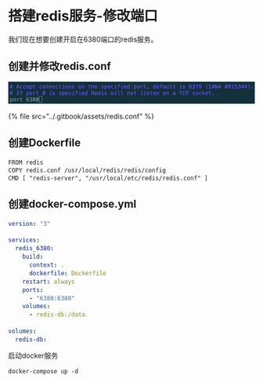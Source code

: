 # 搭建redis服务-修改端口

我们现在想要创建开启在6380端口的redis服务。

## 创建并修改redis.conf

![](../.gitbook/assets/image%20%281%29.png)

{% file src="../.gitbook/assets/redis.conf" %}

## 创建Dockerfile

```text
FROM redis 
COPY redis.conf /usr/local/redis/redis/config
CMD [ "redis-server", "/usr/local/etc/redis/redis.conf" ]
```

## 创建docker-compose.yml

```yaml
version: "3"

services:
  redis_6380:
    build: 
      context: .
      dockerfile: Dockerfile
    restart: always
    ports:
      - "6380:6380"
    volumes:
      - redis-db:/data

volumes:
  redis-db:
```

启动docker服务

```text
docker-compose up -d
```

